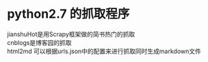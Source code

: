 # python2.7 的抓取程序 
jianshuHot是用Scrapy框架做的简书热门的抓取  
cnblogs是博客园的抓取  
html2md 可以根据urls.json中的配置来进行抓取同时生成markdown文件  
